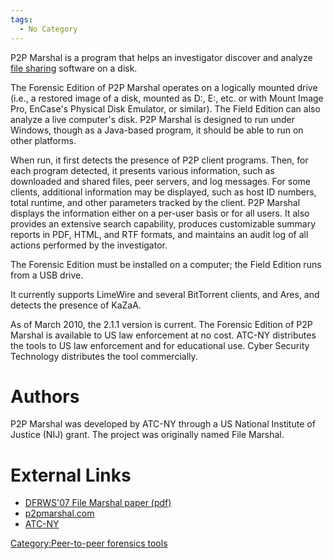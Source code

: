 ```yaml
---
tags:
  - No Category
---
```

P2P Marshal is a program that helps an investigator discover and analyze
[file sharing](file_sharing.md) software on a disk.

The Forensic Edition of P2P Marshal operates on a logically mounted
drive (i.e., a restored image of a disk, mounted as D:, E:, etc. or with
Mount Image Pro, EnCase's Physical Disk Emulator, or similar). The Field
Edition can also analyze a live computer's disk. P2P Marshal is designed
to run under Windows, though as a Java-based program, it should be able
to run on other platforms.

When run, it first detects the presence of P2P client programs. Then,
for each program detected, it presents various information, such as
downloaded and shared files, peer servers, and log messages. For some
clients, additional information may be displayed, such as host ID
numbers, total runtime, and other parameters tracked by the client. P2P
Marshal displays the information either on a per-user basis or for all
users. It also provides an extensive search capability, produces
customizable summary reports in PDF, HTML, and RTF formats, and
maintains an audit log of all actions performed by the investigator.

The Forensic Edition must be installed on a computer; the Field Edition
runs from a USB drive.

It currently supports LimeWire and several BitTorrent clients, and Ares,
and detects the presence of KaZaA.

As of March 2010, the 2.1.1 version is current. The Forensic Edition of
P2P Marshal is available to US law enforcement at no cost. ATC-NY
distributes the tools to US law enforcement and for educational use.
Cyber Security Technology distributes the tool commercially.

# Authors

P2P Marshal was developed by ATC-NY through a US National Institute of
Justice (NIJ) grant. The project was originally named File Marshal.

# External Links

- [DFRWS'07 File Marshal paper
  (pdf)](http://dfrws.org/2007/proceedings/p43-adelstein_pres.pdf)
- [p2pmarshal.com](http://www.p2pmarshal.com/)
- [ATC-NY](http://atc-nycorp.com)

[Category:Peer-to-peer forensics
tools](category:peer-to-peer_forensics_tools.md)
